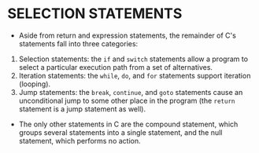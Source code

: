 # SELECTION STATEMENTS
- Aside from return and expression statements, the remainder of C's statements fall into three categories:
1) Selection statements: the `if` and `switch` statements allow a program to select a particular execution path from a set of alternatives.
2) Iteration statements: the `while`, `do`, and `for` statements support iteration (looping).
3) Jump statements: the `break`, `continue`, and `goto` statements cause an unconditional jump to some other place in the program (the `return` statement is a jump statement as well).
- The only other statements in C are the compound statement, which groups several statements into a single statement, and the null statement, which performs no action.

